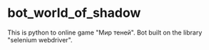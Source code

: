 # bot_world_of_shadow
This is python to online game "Мир теней".  Bot built on the library "selenium webdriver".
